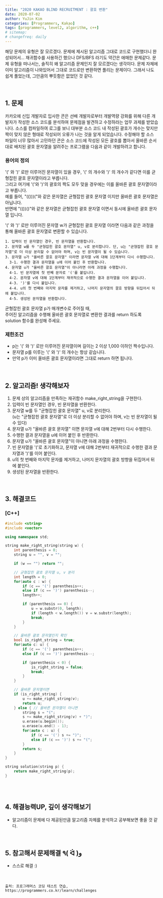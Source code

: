 ```yaml
---
title: "2020 KAKAO BLIND RECRUITMENT : 괄호 변환"
date: 2020-07-02
author: YuJin Kim
categories: [Programmers, Kakao]
tags: [programmers, level2, algorithm, c++]
# sitemap:
# changefreq: daily
---
```


해당 문제의 유형은 잘 모르겠다. 문제에 제시된 알고리즘 그대로 코드로 구현했더니 완성되어서... 재귀함수를 사용하긴 했으나 DFS/BFS 라기도 약간은 애매한 문제같다. 문제 유형을 떠나서는, 솔직히 왜 알고리즘 문제인지 잘 모르겠다는 생각이다. 문제 자체에 이미 알고리즘이 나와있어서 그대로 코드로만 변환하면 풀리는 문제이다. 그래서 나도 쉽게 풀었는데, 그만큼의 뿌듯함은 없었던 것 같다.  
<br/>
<br/>

## 1. 문제

카카오에 신입 개발자로 입사한 콘은 선배 개발자로부터 개발역량 강화를 위해 다른 개발자가 작성한 소스 코드를 분석하여 문제점을 발견하고 수정하라는 업무 과제를 받았습니다. 소스를 컴파일하여 로그를 보니 대부분 소스 코드 내 작성된 괄호가 개수는 맞지만 짝이 맞지 않은 형태로 작성되어 오류가 나는 것을 알게 되었습니다. 수정해야 할 소스 파일이 너무 많아서 고민하던 콘은 소스 코드에 작성된 모든 괄호를 뽑아서 올바른 순서대로 배치된 괄호 문자열을 알려주는 프로그램을 다음과 같이 개발하려고 합니다.

### 용어의 정의

'(' 와 ')' 로만 이루어진 문자열이 있을 경우, '(' 의 개수와 ')' 의 개수가 같다면 이를 균형잡힌 괄호 문자열이라고 부릅니다.  
그리고 여기에 '('와 ')'의 괄호의 짝도 모두 맞을 경우에는 이를 올바른 괄호 문자열이라고 부릅니다.  
예를 들어, "(()))("와 같은 문자열은 균형잡힌 괄호 문자열 이지만 올바른 괄호 문자열은 아닙니다.  
반면에 "(())()"와 같은 문자열은 균형잡힌 괄호 문자열 이면서 동시에 올바른 괄호 문자열 입니다.

'(' 와 ')' 로만 이루어진 문자열 w가 균형잡힌 괄호 문자열 이라면 다음과 같은 과정을 통해 올바른 괄호 문자열로 변환할 수 있습니다.

```
1. 입력이 빈 문자열인 경우, 빈 문자열을 반환합니다.
2. 문자열 w를 두 "균형잡힌 괄호 문자열" u, v로 분리합니다. 단, u는 "균형잡힌 괄호 문자열"로 더 이상 분리할 수 없어야 하며, v는 빈 문자열이 될 수 있습니다.
3. 문자열 u가 "올바른 괄호 문자열" 이라면 문자열 v에 대해 1단계부터 다시 수행합니다.
  3-1. 수행한 결과 문자열을 u에 이어 붙인 후 반환합니다.
4. 문자열 u가 "올바른 괄호 문자열"이 아니라면 아래 과정을 수행합니다.
  4-1. 빈 문자열에 첫 번째 문자로 '('를 붙입니다.
  4-2. 문자열 v에 대해 1단계부터 재귀적으로 수행한 결과 문자열을 이어 붙입니다.
  4-3. ')'를 다시 붙입니다.
  4-4. u의 첫 번째와 마지막 문자를 제거하고, 나머지 문자열의 괄호 방향을 뒤집어서 뒤에 붙입니다.
  4-5. 생성된 문자열을 반환합니다.
```

균형잡힌 괄호 문자열 p가 매개변수로 주어질 때,  
주어진 알고리즘을 수행해 올바른 괄호 문자열로 변환한 결과를 return 하도록 solution 함수를 완성해 주세요.

### 제한조건

- p는 '(' 와 ')' 로만 이루어진 문자열이며 길이는 2 이상 1,000 이하인 짝수입니다.
- 문자열 p를 이루는 '(' 와 ')' 의 개수는 항상 같습니다.
- 만약 p가 이미 올바른 괄호 문자열이라면 그대로 return 하면 됩니다.
  <br/><br/><br/>

## 2. 알고리즘! 생각해보자

1. 문제 상의 알고리즘을 만족하는 재귀함수 make_right_string을 구현한다.
2. 입력이 빈 문자열인 경우, 빈 문자열을 반환한다.
3. 문자열 w를 두 "균형잡힌 괄호 문자열" u, v로 분리한다.  
   (u는 "균형잡힌 괄호 문자열"로 더 이상 분리할 수 없어야 하며, v는 빈 문자열이 될 수 있다)
4. 문자열 u가 "올바른 괄호 문자열" 이면 문자열 v에 대해 2번부터 다시 수행한다.
5. 수행한 결과 문자열을 u에 이어 붙인 후 반환한다.
6. 문자열 u가 "올바른 괄호 문자열"이 아니면 아래 과정을 수행한다.
7. 빈 문자열을 '('로 초기화하고, 문자열 v에 대해 2번부터 재귀적으로 수행한 결과 문자열과 ')'를 이어 붙인다.
8. u의 첫 번째와 마지막 문자를 제거하고, 나머지 문자열의 괄호 방향을 뒤집어서 뒤에 붙인다.
9. 생성된 문자열을 반환한다.  
   <br/><br/>

## 3. 해결코드

### [C++]

```c++
#include <string>
#include <vector>

using namespace std;

string make_right_string(string w) {
    int parenthesis = 0;
    string u = "", v = "";

    if (w == "") return "";

    // 균형잡힌 괄호 문자열 u, v 분리
    int length = 0;
    for(auto c : w) {
        if (c == '(') parenthesis++;
        else if (c == ')') parenthesis--;
        length++;

        if (parenthesis == 0) {
            u = w.substr(0, length);
            if (length < w.length()) v = w.substr(length);
            break;
        }
    }

    // 올바른 괄호 문자열인지 확인
    bool is_right_string = true;
    for(auto c: u) {
        if (c == '(') parenthesis++;
        else if (c == ')') parenthesis--;

        if (parenthesis < 0) {
            is_right_string = false;
            break;
        }
    }

    // 올바른 문자열이면
    if (is_right_string) {
        u += make_right_string(v);
        return u;
    } else { // 올바른 문자열이 아니면
        string s = "(";
        s += make_right_string(v) + ")";
        u.erase(u.begin());
        u.erase(u.end() - 1);
        for(auto c : u) {
            if (c == '(') s += ")";
            else if (c == ')') s += "(";
        }
        return s;
    }
}

string solution(string p) {
    return make_right_string(p);
}
```

<br/><br/>

## 4. 해결능력UP, 깊이 생각해보기

- 알고리즘이 문제에 다 제공된만큼 알고리즘 자체를 분석하고 공부해보면 좋을 것 같다.
  <br/><br/><br/>

## 5. 참고해서 문제해결 ٩( ᐛ )و

- 스스로 해결 :)
  <br/><br/><br/>

```
출처: 프로그래머스 코딩 테스트 연습, https://programmers.co.kr/learn/challenges
```
